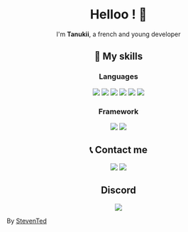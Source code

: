 <h1 align="center">Helloo ! 👋</h1>
<p align="center">
I'm <b>Tanukii</b>, a french and young developer
</p>
<h2 align="center">🎨 My skills </h2>
<h3 align="center">Languages </h3>
<p align="center">
  <img src="https://img.shields.io/badge/node.js%20-%2343853D.svg?&style=for-the-badge&logo=node.js&logoColor=white"/>
  <img src="https://img.shields.io/badge/javascript%20-%23323330.svg?&style=for-the-badge&logo=javascript&logoColor=%23F7DF1E"/>
  <img src="https://img.shields.io/badge/lua%20-%234F4FC4.svg?&style=for-the-badge&logo=lua&logoColor=white"/>
  <img src="https://img.shields.io/badge/python%20-%23323330.svg?&style=for-the-badge&logo=python&logoColor=%23ffda4c"/>
  <img src="https://img.shields.io/badge/html5%20-%23E34F26.svg?&style=for-the-badge&logo=html5&logoColor=white"/>
  <img src="https://img.shields.io/badge/css3%20-%231572B6.svg?&style=for-the-badge&logo=css3&logoColor=white"/>
<h3 align="center">Framework </h3>
<p align="center">
  <img src="https://img.shields.io/badge/discord.js%20-%23323330.svg?&style=for-the-badge&logo=discord&logoColor=white"/>
  <img src="https://img.shields.io/badge/rageui%20-%23323330.svg?&style=for-the-badge&logo=rageui&logoColor=white"/>
<div align="center">
<h2 align="center">📞 Contact me </h2>
<p align="center">
<img src="https://img.shields.io/badge/@Tanukii%237115%20-%237289DA.svg?&style=for-the-badge&logo=discord&logoColor=white"/>
<img src="http://img.shields.io/badge/UnTanukii%20-%231c9af0.svg?&style=for-the-badge&logo=twitter&logoColor=white"/>
</p>
<h2 align="center"> Discord </h2>
<img src="https://lanyard-profile-readme.vercel.app/api/670255715553902612" align="center">
</div>
<p>By <a href="https://github.com/StevenTedYT">StevenTed</a></</p>
